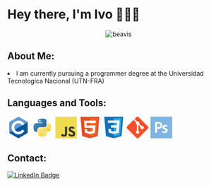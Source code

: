 # Hey there, I'm Ivo 👨🏻‍💻 
<div align="center">
  <img src="https://media.giphy.com/media/MF1kR4YmC2Z20/giphy.gif" alt="beavis" width="600" height="300"/>
</div>

## About Me:
<li>I am currently pursuing a programmer degree at the Universidad Tecnologica Nacional (UTN-FRA)</li>

## Languages and Tools:
<div id="icons"> 
  <img src="https://raw.githubusercontent.com/devicons/devicon/master/icons/c/c-original.svg" alt="C" width="50" height="50"/> 
  <img src="https://raw.githubusercontent.com/devicons/devicon/master/icons/python/python-original.svg" alt="Python" width="50" height="50"/> 
  <img src="https://raw.githubusercontent.com/devicons/devicon/master/icons/javascript/javascript-original.svg" alt="JavaScript" width="50" height="50"/> 
  <img src="https://raw.githubusercontent.com/devicons/devicon/master/icons/html5/html5-original.svg" alt="HTML5"  width="50" height="50"/> 
  <img src="https://raw.githubusercontent.com/devicons/devicon/master/icons/css3/css3-original.svg" alt="CSS3" width="50" height="50"/> 
  <img src="https://raw.githubusercontent.com/devicons/devicon/master/icons/git/git-original.svg" alt="Git" width="50" height="50"/>
  <img src="https://raw.githubusercontent.com/devicons/devicon/master/icons/photoshop/photoshop-plain.svg" alt="Photoshop" width="50" height="50"/>
</div>

## Contact:  
<div id="badges">
  <a href="https://www.linkedin.com/in/ivo-barinstein-3b0972253/">
    <img src="https://img.shields.io/badge/LinkedIn-blue?style=for-the-badge&logo=linkedin&logoColor=white" alt="LinkedIn Badge"/>
  </a>
</div>
